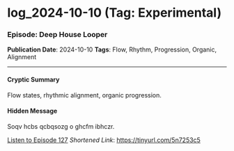 # log_2024-10-10 (Tag: Experimental)

### Episode: Deep House Looper

**Publication Date**: 2024-10-10
**Tags**: Flow, Rhythm, Progression, Organic, Alignment

---

#### Cryptic Summary
Flow states, rhythmic alignment, organic progression.

#### Hidden Message
Soqv hcbs qcbqsozg o ghcfm ibhczr.

[Listen to Episode 127](https://tinyurl.com/5n7253c5)
*Shortened Link*: https://tinyurl.com/5n7253c5
